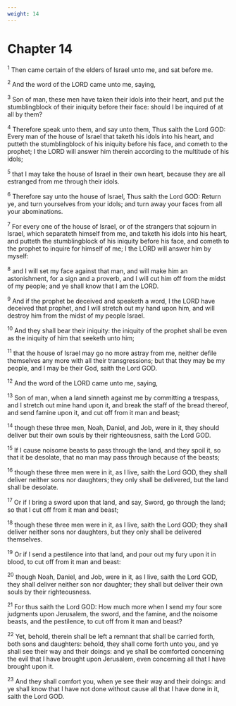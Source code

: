 ```yaml
---
weight: 14
---
```


# Chapter 14

<sup>1</sup> Then came certain of the elders of Israel unto me, and sat before me. 

<sup>2</sup> And the word of the LORD came unto me, saying, 

<sup>3</sup> Son of man, these men have taken their idols into their heart, and put the stumblingblock of their iniquity before their face: should I be inquired of at all by them? 

<sup>4</sup> Therefore speak unto them, and say unto them, Thus saith the Lord GOD: Every man of the house of Israel that taketh his idols into his heart, and putteth the stumblingblock of his iniquity before his face, and cometh to the prophet; I the LORD will answer him therein according to the multitude of his idols; 

<sup>5</sup> that I may take the house of Israel in their own heart, because they are all estranged from me through their idols. 

<sup>6</sup> Therefore say unto the house of Israel, Thus saith the Lord GOD: Return ye, and turn yourselves from your idols; and turn away your faces from all your abominations. 

<sup>7</sup> For every one of the house of Israel, or of the strangers that sojourn in Israel, which separateth himself from me, and taketh his idols into his heart, and putteth the stumblingblock of his iniquity before his face, and cometh to the prophet to inquire for himself of me; I the LORD will answer him by myself: 

<sup>8</sup> and I will set my face against that man, and will make him an astonishment, for a sign and a proverb, and I will cut him off from the midst of my people; and ye shall know that I am the LORD. 

<sup>9</sup> And if the prophet be deceived and speaketh a word, I the LORD have deceived that prophet, and I will stretch out my hand upon him, and will destroy him from the midst of my people Israel. 

<sup>10</sup> And they shall bear their iniquity: the iniquity of the prophet shall be even as the iniquity of him that seeketh unto him; 

<sup>11</sup> that the house of Israel may go no more astray from me, neither defile themselves any more with all their transgressions; but that they may be my people, and I may be their God, saith the Lord GOD. 

<sup>12</sup> And the word of the LORD came unto me, saying, 

<sup>13</sup> Son of man, when a land sinneth against me by committing a trespass, and I stretch out mine hand upon it, and break the staff of the bread thereof, and send famine upon it, and cut off from it man and beast; 

<sup>14</sup> though these three men, Noah, Daniel, and Job, were in it, they should deliver but their own souls by their righteousness, saith the Lord GOD. 

<sup>15</sup> If I cause noisome beasts to pass through the land, and they spoil it, so that it be desolate, that no man may pass through because of the beasts; 

<sup>16</sup> though these three men were in it, as I live, saith the Lord GOD, they shall deliver neither sons nor daughters; they only shall be delivered, but the land shall be desolate. 

<sup>17</sup> Or if I bring a sword upon that land, and say, Sword, go through the land; so that I cut off from it man and beast; 

<sup>18</sup> though these three men were in it, as I live, saith the Lord GOD; they shall deliver neither sons nor daughters, but they only shall be delivered themselves. 

<sup>19</sup> Or if I send a pestilence into that land, and pour out my fury upon it in blood, to cut off from it man and beast: 

<sup>20</sup> though Noah, Daniel, and Job, were in it, as I live, saith the Lord GOD, they shall deliver neither son nor daughter; they shall but deliver their own souls by their righteousness. 

<sup>21</sup> For thus saith the Lord GOD: How much more when I send my four sore judgments upon Jerusalem, the sword, and the famine, and the noisome beasts, and the pestilence, to cut off from it man and beast? 

<sup>22</sup> Yet, behold, therein shall be left a remnant that shall be carried forth, both sons and daughters: behold, they shall come forth unto you, and ye shall see their way and their doings: and ye shall be comforted concerning the evil that I have brought upon Jerusalem, even concerning all that I have brought upon it. 

<sup>23</sup> And they shall comfort you, when ye see their way and their doings: and ye shall know that I have not done without cause all that I have done in it, saith the Lord GOD. 


